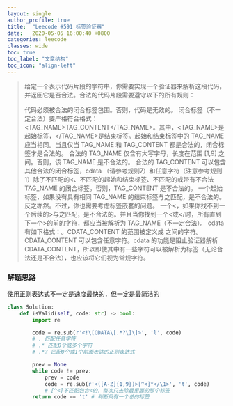 ```yaml
---
layout: single
author_profile: true
title:  "Leecode #591 标签验证器"
date:   2020-05-05 16:00:40 +0800
categories: leecode
classes: wide
toc: true
toc_label: "文章结构"
toc_icon: "align-left"
---
```


> 给定一个表示代码片段的字符串，你需要实现一个验证器来解析这段代码，并返回它是否合法。合法的代码片段需要遵守以下的所有规则：
>
> 代码必须被合法的闭合标签包围。否则，代码是无效的。
> 闭合标签（不一定合法）要严格符合格式：<TAG_NAME>TAG_CONTENT</TAG_NAME>。其中，<TAG_NAME>是起始标签，</TAG_NAME>是结束标签。起始和结束标签中的 TAG_NAME 应当相同。当且仅当 TAG_NAME 和 TAG_CONTENT 都是合法的，闭合标签才是合法的。
> 合法的 TAG_NAME 仅含有大写字母，长度在范围 [1,9] 之间。否则，该 TAG_NAME 是不合法的。
> 合法的 TAG_CONTENT 可以包含其他合法的闭合标签，cdata （请参考规则7）和任意字符（注意参考规则1）除了不匹配的<、不匹配的起始和结束标签、不匹配的或带有不合法 TAG_NAME 的闭合标签。否则，TAG_CONTENT 是不合法的。
> 一个起始标签，如果没有具有相同 TAG_NAME 的结束标签与之匹配，是不合法的。反之亦然。不过，你也需要考虑标签嵌套的问题。
> 一个<，如果你找不到一个后续的>与之匹配，是不合法的。并且当你找到一个<或</时，所有直到下一个>的前的字符，都应当被解析为 TAG_NAME（不一定合法）。
> cdata 有如下格式：<![CDATA[CDATA_CONTENT]]>。CDATA_CONTENT 的范围被定义成 <![CDATA[ 和后续的第一个 ]]>之间的字符。
> CDATA_CONTENT 可以包含任意字符。cdata 的功能是阻止验证器解析CDATA_CONTENT，所以即使其中有一些字符可以被解析为标签（无论合法还是不合法），也应该将它们视为常规字符。



### 解题思路

使用正则表达式不一定是速度最快的，但一定是最简洁的

```python
class Solution:
    def isValid(self, code: str) -> bool:
        import re

        code = re.sub(r'<!\[CDATA\[.*?\]\]>', 'l', code)
        # . 匹配任意字符
        # .* 匹配0个或多个字符
        # .*? 匹配0个或1个前面表达的正则表达式

        prev = None
        while code != prev:
            prev = code
            code = re.sub(r'<([A-Z]{1,9})>[^<]*</\1>', 't', code)
            # [^<]不匹配包含<的，每次只去除最里面的那个标签
        return code == 't' # 判断只有一个总的标签
```

